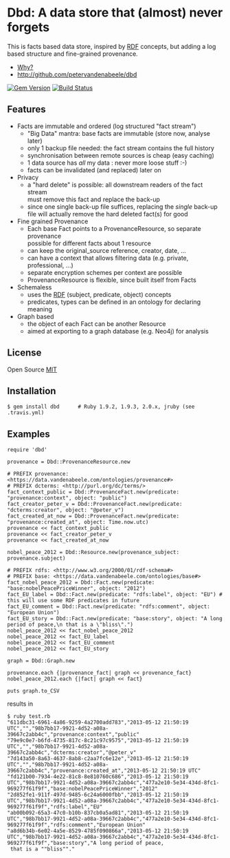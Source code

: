 # Dbd: A data store that (almost) never forgets

This is facts based data store, inspired by [RDF] concepts, but adding a log based structure and fine-grained provenance.

* [Why?][Rationale]
* <http://github.com/petervandenabeele/dbd>

[![Gem Version](https://badge.fury.io/rb/dbd.png)](http://badge.fury.io/rb/dbd)
[![Build Status](https://travis-ci.org/petervandenabeele/dbd.png?branch=master)](http://travis-ci.org/petervandenabeele/dbd)

## Features

* Facts are immutable and ordered (log structured "fact stream")
  * "Big Data" mantra: base facts are immutable (store now, analyse later)
  * only 1 backup file needed: the fact stream contains the full history
  * synchronisation between remote sources is cheap (easy caching)
  * 1 data source has _all_ my data : never more loose stuff :-)
  * facts can be invalidated (and replaced) later on
* Privacy
  * a "hard delete" is possible: all downstream readers of the fact stream  
    must remove this fact and replace the back-up
  * since one single back-up file suffices, replacing the *single* back-up  
    file will actually remove the hard deleted fact(s) for good
* Fine grained Provenance
  * Each base Fact points to a ProvenanceResource, so separate provenance  
    possible for different facts about 1 resource
  * can keep the original_source reference, creator, date, …
  * can have a context that allows filtering data (e.g. private, professional, …)
  * separate encryption schemes per context are possible
  * ProvenanceResource is flexible, since built itself from Facts
* Schemaless
  * uses the [RDF] (subject, predicate, object) concepts
  * predicates, types can be defined in an ontology for declaring meaning
* Graph based
  * the object of each Fact can be another Resource
  * aimed at exporting to a graph database (e.g. Neo4j) for analysis


## License

Open Source [MIT]

## Installation

    $ gem install dbd      # Ruby 1.9.2, 1.9.3, 2.0.x, jruby (see .travis.yml)

## Examples

    require 'dbd'

    provenance = Dbd::ProvenanceResource.new

    # PREFIX provenance: <https://data.vandenabeele.com/ontologies/provenance#>
    # PREFIX dcterms: <http://purl.org/dc/terms/>
    fact_context_public = Dbd::ProvenanceFact.new(predicate: "provenance:context", object: "public")
    fact_creator_peter_v = Dbd::ProvenanceFact.new(predicate: "dcterms:creator", object: "@peter_v")
    fact_created_at_now = Dbd::ProvenanceFact.new(predicate: "provenance:created_at", object: Time.now.utc)
    provenance << fact_context_public
    provenance << fact_creator_peter_v
    provenance << fact_created_at_now

    nobel_peace_2012 = Dbd::Resource.new(provenance_subject: provenance.subject)

    # PREFIX rdfs: <http://www.w3.org/2000/01/rdf-schema#>
    # PREFIX base: <https://data.vandenabeele.com/ontologies/base#>
    fact_nobel_peace_2012 = Dbd::Fact.new(predicate: "base:nobelPeacePriceWinner", object: "2012")
    fact_EU_label = Dbd::Fact.new(predicate: "rdfs:label", object: "EU") #  this will use some RDF predicates in future
    fact_EU_comment = Dbd::Fact.new(predicate: "rdfs:comment", object: "European Union")
    fact_EU_story = Dbd::Fact.new(predicate: "base:story", object: "A long period of peace,\n that is a \"bliss\".")
    nobel_peace_2012 << fact_nobel_peace_2012
    nobel_peace_2012 << fact_EU_label
    nobel_peace_2012 << fact_EU_comment
    nobel_peace_2012 << fact_EU_story

    graph = Dbd::Graph.new

    provenance.each {|provenance_fact| graph << provenance_fact}
    nobel_peace_2012.each {|fact| graph << fact}

    puts graph.to_CSV

results in


    $ ruby test.rb
    "611dbc31-6961-4a86-9259-4a2700add783","2013-05-12 21:50:19 UTC","","98b7bb17-9921-4d52-a08a-39667c2abb4c","provenance:context","public"
    "79e9c0e7-b6fd-4735-817c-8c21c97c9575","2013-05-12 21:50:19 UTC","","98b7bb17-9921-4d52-a08a-39667c2abb4c","dcterms:creator","@peter_v"
    "7d143a50-8a63-4637-8ab8-c2aa7fc6e12e","2013-05-12 21:50:19 UTC","","98b7bb17-9921-4d52-a08a-39667c2abb4c","provenance:created_at","2013-05-12 21:50:19 UTC"
    "fd121b00-7934-4e22-81c8-8e810760c686","2013-05-12 21:50:19 UTC","98b7bb17-9921-4d52-a08a-39667c2abb4c","477a2e10-5e34-434d-8fc1-969277f61f9f","base:nobelPeacePriceWinner","2012"
    "2d852fe1-911f-497d-9485-6c24a6000fbb","2013-05-12 21:50:19 UTC","98b7bb17-9921-4d52-a08a-39667c2abb4c","477a2e10-5e34-434d-8fc1-969277f61f9f","rdfs:label","EU"
    "ab00b092-65a3-47c0-b10b-837cb0a5ad81","2013-05-12 21:50:19 UTC","98b7bb17-9921-4d52-a08a-39667c2abb4c","477a2e10-5e34-434d-8fc1-969277f61f9f","rdfs:comment","European Union"
    "a8d6b34b-6e02-4a5e-8529-4785f090866a","2013-05-12 21:50:19 UTC","98b7bb17-9921-4d52-a08a-39667c2abb4c","477a2e10-5e34-434d-8fc1-969277f61f9f","base:story","A long period of peace,
     that is a ""bliss""."

[RDF]:              http://www.w3.org/RDF/
[Rationale]:        http://github.com/petervandenabeele/dbd/blob/master/docs/rationale.md
[MIT]:              https://github.com/petervandenabeele/dbd/blob/master/LICENSE.txt
